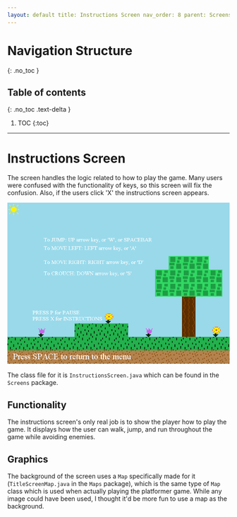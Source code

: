 ```yaml
---
layout: default title: Instructions Screen nav_order: 8 parent: Screens grand_parent: Game Code Details permalink: /GameCodeDetails/Screens/InstructionsScreen
---
```


# Navigation Structure

{: .no_toc }

## Table of contents

{: .no_toc .text-delta }

1. TOC {:toc}

---

# Instructions Screen

The screen handles the logic related to how to play the game. Many users were confused with the functionality of keys, so this screen will fix the confusion. Also, if the users click 'X' the instructions screen appears.

![instructions-screen.PNG](../../../assets/images/instructions-screen.PNG)

The class file for it is `InstructionsScreen.java` which can be found in the `Screens` package.

## Functionality

The instructions screen's only real job is to show the player how to play the game. It displays how the user can walk, jump, and run throughout the game while avoiding enemies.

## Graphics

The background of the screen uses a `Map` specifically made for it (`TitleScreenMap.java` in the `Maps` package), which is the same type of `Map` class which is used when actually playing the platformer game. While any image could have been used, I thought it'd be more fun to use a map as the background.
